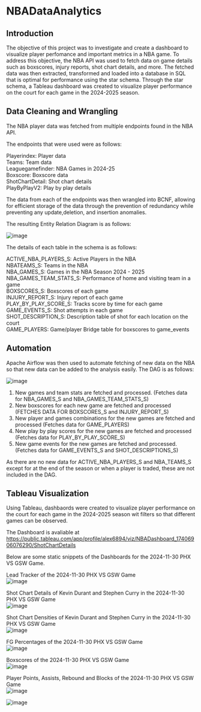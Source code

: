 # NBADataAnalytics

## Introduction
The objective of this project was to investigate and create a dashboard to visualize player perfomance and important metrics in a NBA game. To address this objective, the NBA API was used to fetch data on game details such as boxscores, injury reports, shot chart details, and more. The fetched data was then extracted, transformed and loaded into a database in SQL that is optimal for performance using the star schema. Through the star schema, a Tableau dashboard was created to visualize player performance on the court for each game in the 2024-2025 season.  

## Data Cleaning and Wrangling

The NBA player data was fetched from multiple endpoints found in the NBA API. 

The endpoints that were used were as follows:

Playerindex: Player data  
Teams: Team data  
Leaguegamefinder: NBA Games in 2024-25  
Boxscore: Boxscore data  
ShotChartDetail: Shot chart details  
PlayByPlayV2: Play by play details  

The data from each of the endpoints was then wrangled into BCNF, allowing for efficient storage of the data through the prevention of redundancy while preventing any update,deletion, and insertion anomalies.

The resulting Entity Relation Diagram is as follows:  

![image](https://github.com/user-attachments/assets/5a7d16f3-d101-427b-ba9b-926046c195b7)


The details of each table in the schema is as follows:

ACTIVE_NBA_PLAYERS_S: Active Players in the NBA  
NBATEAMS_S: Teams in the NBA  
NBA_GAMES_S: Games in the NBA Season 2024 - 2025  
NBA_GAMES_TEAM_STATS_S: Performance of home and visiting team in a game  
BOXSCORES_S: Boxscores of each game  
INJURY_REPORT_S: Injury report of each game  
PLAY_BY_PLAY_SCORE_S: Tracks score by time for each game  
GAME_EVENTS_S:  Shot attempts in each game  
SHOT_DESCRIPTION_S: Description table of shot for each location on the court  
GAME_PLAYERS: Game/player Bridge table for boxscores to game_events

## Automation

Apache Airflow was then used to automate fetching of new data on the NBA so that new data can be added to the analysis easily.
The DAG is as follows:

![image](https://github.com/user-attachments/assets/039c6218-984c-4395-9feb-144b2ad98113)

1. New games and team stats are fetched and processed. (Fetches data for NBA_GAMES_S and NBA_GAMES_TEAM_STATS_S)
2. New boxscores for each new game are fetched and processed (FETCHES DATA FOR BOXSCORES_S and INJURY_REPORT_S)
3. New player and games combinations for the new games are fetched and processed (Fetches data for GAME_PLAYERS)
4. New play by play scores for the new games are fetched and processed (Fetches data for PLAY_BY_PLAY_SCORE_S)
5. New game events for the new games are fetched and processed. (Fetches data for GAME_EVENTS_S and SHOT_DESCRIPTIONS_S)

As there are no new data for ACTIVE_NBA_PLAYERS_S and NBA_TEAMS_S except for at the end of the season or when a player is traded, these are not included in the DAG.

## Tableau Visualization  
Using Tableau, dashbaords were created to visualize player performance on the court for each game in the 2024-2025 season wit filters so that different games can be observed.

The Dashboard is avaliable at 
https://public.tableau.com/app/profile/alex6894/viz/NBADashboard_17406906076290/ShotChartDetails

Below are some static snippets of the Dashboards for the 2024-11-30 PHX VS GSW Game.

Lead Tracker of the 2024-11-30 PHX VS GSW Game  
![image](https://github.com/user-attachments/assets/54045753-1921-4287-af35-7209dd57862b)

Shot Chart Details of Kevin Durant and Stephen Curry in the 2024-11-30 PHX VS GSW Game  
![image](https://github.com/user-attachments/assets/20d31adc-76c4-4c46-a51d-9b7d47be099b)


Shot Chart Densities of Kevin Durant and Stephen Curry in the 2024-11-30 PHX VS GSW Game  
![image](https://github.com/user-attachments/assets/7b788168-eb6a-48d2-acfd-5f3b7276a352)

FG Percentages of the 2024-11-30 PHX VS GSW Game  
![image](https://github.com/user-attachments/assets/67ebd9ce-a7d7-4bde-8738-b43458be2526)

Boxscores of the 2024-11-30 PHX VS GSW Game  
![image](https://github.com/user-attachments/assets/07948a8d-47c0-4e98-9211-f26d84621584)

Player Points, Assists, Rebound and Blocks of the 2024-11-30 PHX VS GSW Game  
![image](https://github.com/user-attachments/assets/f5bdc719-7df3-44e7-acf9-fda7b061bda5)  


![image](https://github.com/user-attachments/assets/063e90e6-5b65-41c5-8e89-f1f0107c1aba)

